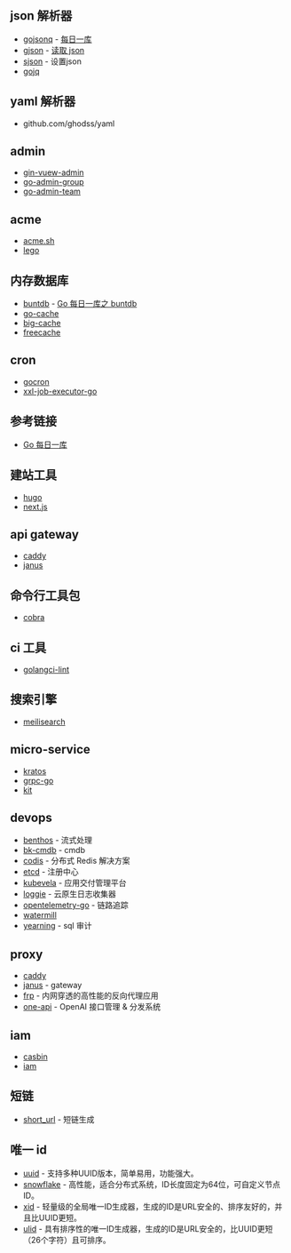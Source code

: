 ## json 解析器
* [gojsonq](https://github.com/thedevsaddam/gojsonq) - [每日一库](https://darjun.github.io/2020/02/24/godailylib/gojsonq/)
* [gjson](https://darjun.github.io/2020/03/22/godailylib/gjson/) - [读取 json](https://darjun.github.io/2020/03/22/godailylib/gjson/)
* [sjson](https://github.com/tidwall/sjson) - 设置json
* [gojq](https://github.com/itchyny/gojq)

## yaml 解析器
* github.com/ghodss/yaml

## admin
* [gin-vuew-admin](https://github.com/flipped-aurora/gin-vue-admin) 
* [go-admin-group](https://github.com/GoAdminGroup/go-admin)
* [go-admin-team](https://github.com/go-admin-team/go-admin)

## acme
* [acme.sh](https://github.com/acmesh-official/acme.sh)
* [lego](https://github.com/go-acme/lego)

## 内存数据库
* [buntdb](github.com/tidwall/buntdb) - [Go 每日一库之 buntdb](https://darjun.github.io/2020/03/21/godailylib/buntdb/)
* [go-cache](https://github.com/patrickmn/go-cache)
* [big-cache](https://github.com/allegro/bigcache)
* [freecache](https://github.com/coocood/freecache)

## cron
* [gocron](https://github.com/ouqiang/gocron)
* [xxl-job-executor-go](https://github.com/xxl-job/xxl-job-executor-go)

## 参考链接
* [Go 每日一库](https://github.com/darjun/go-daily-lib)

## 建站工具
* [hugo](https://github.com/gohugoio/hugo)
* [next.js](https://github.com/vercel/next.js)

## api gateway
* [caddy](https://github.com/caddyserver/caddy)
* [janus](https://github.com/motiv-labs/janus)

## 命令行工具包
* [cobra](https://github.com/spf13/cobra)

## ci 工具
*  [golangci-lint](https://github.com/golangci/golangci-lint)

## 搜索引擎
* [meilisearch](https://github.com/meilisearch/meilisearch)

## micro-service
* [kratos](https://github.com/go-kratos/kratos) 
* [grpc-go](https://github.com/grpc/grpc-go)
* [kit](https://github.com/go-kit/kit)

## devops
* [benthos](https://github.com/benthosdev/benthos) - 流式处理
* [bk-cmdb](https://github.com/TencentBlueKing/bk-cmdb) - cmdb 
* [codis](https://github.com/CodisLabs/codis) - 分布式 Redis 解决方案
* [etcd](https://github.com/etcd-io/etcd) - 注册中心
* [kubevela](https://github.com/kubevela/kubevela) - 应用交付管理平台
* [loggie](https://github.com/loggie-io/loggie) - 云原生日志收集器
* [opentelemetry-go](https://github.com/open-telemetry/opentelemetry-go) - 链路追踪
* [watermill](https://github.com/ThreeDotsLabs/watermill)
* [yearning](https://github.com/cookieY/Yearning) - sql 审计

## proxy
* [caddy](https://github.com/caddyserver/caddy)
* [janus](https://github.com/motiv-labs/janus) - gateway
* [frp](https://github.com/fatedier/frp) - 内网穿透的高性能的反向代理应用
* [one-api](https://github.com/songquanpeng/one-api) - OpenAI 接口管理 & 分发系统

## iam
* [casbin](https://github.com/casbin/casbin)
* [iam](https://github.com/marmotedu/iam)

## 短链
* [short_url](https://github.com/hwholiday/short_url) - 短链生成

## 唯一 id
* [uuid](https://github.com/google/uuid) - 支持多种UUID版本，简单易用，功能强大。
* [snowflake](https://github.com/bwmarrin/snowflake) - 高性能，适合分布式系统，ID长度固定为64位，可自定义节点ID。
* [xid](https://github.com/rs/xid) - 轻量级的全局唯一ID生成器，生成的ID是URL安全的、排序友好的，并且比UUID更短。
* [ulid](https://github.com/oklog/ulid) - 具有排序性的唯一ID生成器，生成的ID是URL安全的，比UUID更短（26个字符）且可排序。